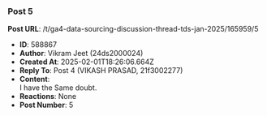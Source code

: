 ### Post 5
**Post URL**: /t/ga4-data-sourcing-discussion-thread-tds-jan-2025/165959/5
- **ID**: 588867
- **Author**: Vikram Jeet (24ds2000024)
- **Created At**: 2025-02-01T18:26:06.664Z
- **Reply To**: Post 4 (VIKASH PRASAD, 21f3002277)
- **Content**:  
  I have the Same doubt.
- **Reactions**: None
- **Post Number**: 5

